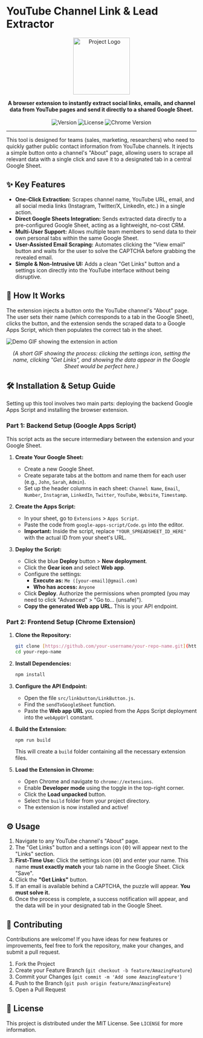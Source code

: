 # YouTube Channel Link & Lead Extractor

<p align="center">
  <img src="https://i.imgur.com/your-project-logo.png" alt="Project Logo" width="150">
</p>

<p align="center">
  <strong>A browser extension to instantly extract social links, emails, and channel data from YouTube pages and send it directly to a shared Google Sheet.</strong>
  <br><br>
  <img src="https://img.shields.io/badge/version-1.0.0-blue" alt="Version">
  <img src="https://img.shields.io/badge/license-MIT-green" alt="License">
  <img src="https://img.shields.io/badge/chrome-v100+-orange" alt="Chrome Version">
</p>

---

This tool is designed for teams (sales, marketing, researchers) who need to quickly gather public contact information from YouTube channels. It injects a simple button onto a channel's "About" page, allowing users to scrape all relevant data with a single click and save it to a designated tab in a central Google Sheet.

## ✨ Key Features

- **One-Click Extraction:** Scrapes channel name, YouTube URL, email, and all social media links (Instagram, Twitter/X, LinkedIn, etc.) in a single action.
- **Direct Google Sheets Integration:** Sends extracted data directly to a pre-configured Google Sheet, acting as a lightweight, no-cost CRM.
- **Multi-User Support:** Allows multiple team members to send data to their own personal tabs within the same Google Sheet.
- **User-Assisted Email Scraping:** Automates clicking the "View email" button and waits for the user to solve the CAPTCHA before grabbing the revealed email.
- **Simple & Non-Intrusive UI:** Adds a clean "Get Links" button and a settings icon directly into the YouTube interface without being disruptive.

## 🚀 How It Works

The extension injects a button onto the YouTube channel's "About" page. The user sets their name (which corresponds to a tab in the Google Sheet), clicks the button, and the extension sends the scraped data to a Google Apps Script, which then populates the correct tab in the sheet.

![Demo GIF showing the extension in action](https://i.imgur.com/your-demo-gif.gif)
*<p align="center">(A short GIF showing the process: clicking the settings icon, setting the name, clicking "Get Links", and showing the data appear in the Google Sheet would be perfect here.)</p>*

## 🛠️ Installation & Setup Guide

Setting up this tool involves two main parts: deploying the backend Google Apps Script and installing the browser extension.

### Part 1: Backend Setup (Google Apps Script)

This script acts as the secure intermediary between the extension and your Google Sheet.

1.  **Create Your Google Sheet:**
    - Create a new Google Sheet.
    - Create separate tabs at the bottom and name them for each user (e.g., `John`, `Sarah`, `Admin`).
    - Set up the header columns in each sheet: `Channel Name`, `Email`, `Number`, `Instagram`, `LinkedIn`, `Twitter`, `YouTube`, `Website`, `Timestamp`.

2.  **Create the Apps Script:**
    - In your sheet, go to `Extensions` > `Apps Script`.
    - Paste the code from `google-apps-script/Code.gs` into the editor.
    - **Important:** Inside the script, replace `"YOUR_SPREADSHEET_ID_HERE"` with the actual ID from your sheet's URL.

3.  **Deploy the Script:**
    - Click the blue **Deploy** button > **New deployment**.
    - Click the **Gear icon** and select **Web app**.
    - Configure the settings:
      - **Execute as:** `Me ([your-email]@gmail.com)`
      - **Who has access:** `Anyone`
    - Click **Deploy**. Authorize the permissions when prompted (you may need to click "Advanced" > "Go to... (unsafe)").
    - **Copy the generated Web app URL.** This is your API endpoint.

### Part 2: Frontend Setup (Chrome Extension)

1.  **Clone the Repository:**
    ```bash
    git clone [https://github.com/your-username/your-repo-name.git](https://github.com/your-username/your-repo-name.git)
    cd your-repo-name
    ```

2.  **Install Dependencies:**
    ```bash
    npm install
    ```

3.  **Configure the API Endpoint:**
    - Open the file `src/linkbutton/LinkButton.js`.
    - Find the `sendToGoogleSheet` function.
    - Paste the **Web app URL** you copied from the Apps Script deployment into the `webAppUrl` constant.

4.  **Build the Extension:**
    ```bash
    npm run build
    ```
    This will create a `build` folder containing all the necessary extension files.

5.  **Load the Extension in Chrome:**
    - Open Chrome and navigate to `chrome://extensions`.
    - Enable **Developer mode** using the toggle in the top-right corner.
    - Click the **Load unpacked** button.
    - Select the `build` folder from your project directory.
    - The extension is now installed and active!

## ⚙️ Usage

1.  Navigate to any YouTube channel's "About" page.
2.  The "Get Links" button and a settings icon (⚙️) will appear next to the "Links" section.
3.  **First-Time Use:** Click the settings icon (⚙️) and enter your name. This name **must exactly match** your tab name in the Google Sheet. Click "Save".
4.  Click the **"Get Links"** button.
5.  If an email is available behind a CAPTCHA, the puzzle will appear. **You must solve it.**
6.  Once the process is complete, a success notification will appear, and the data will be in your designated tab in the Google Sheet.

## 🤝 Contributing

Contributions are welcome! If you have ideas for new features or improvements, feel free to fork the repository, make your changes, and submit a pull request.

1.  Fork the Project
2.  Create your Feature Branch (`git checkout -b feature/AmazingFeature`)
3.  Commit your Changes (`git commit -m 'Add some AmazingFeature'`)
4.  Push to the Branch (`git push origin feature/AmazingFeature`)
5.  Open a Pull Request

## 📄 License

This project is distributed under the MIT License. See `LICENSE` for more information.
